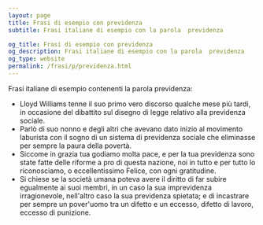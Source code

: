 ```yaml
---
layout: page
title: Frasi di esempio con previdenza 
subtitle: Frasi italiane di esempio con la parola  previdenza

og_title: Frasi di esempio con previdenza 
og_description: Frasi italiane di esempio con la parola  previdenza
og_type: website
permalink: /frasi/p/previdenza.html
---
```


Frasi italiane di esempio contenenti la parola previdenza:


- Lloyd Williams tenne il suo primo vero discorso qualche mese più tardi, in occasione del dibattito sul disegno di legge relativo alla previdenza sociale.
- Parlò di suo nonno e degli altri che avevano dato inizio al movimento laburista con il sogno di un sistema di previdenza sociale che eliminasse per sempre la paura della povertà.
- Siccome in grazia tua godiamo molta pace, e per la tua previdenza sono state fatte delle riforme a pro di questa nazione, noi in tutto e per tutto lo riconosciamo, o eccellentissimo Felice, con ogni gratitudine.
- Si chiese se la società umana poteva avere il diritto di far subire egualmente ai suoi membri, in un caso la sua imprevidenza irragionevole, nell'altro caso la sua previdenza spietata; e di incastrare per sempre un pover'uomo tra un difetto e un eccesso, difetto di lavoro, eccesso di punizione.
